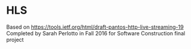 # HLS
Based on https://tools.ietf.org/html/draft-pantos-http-live-streaming-19<br>
Completed by Sarah Perlotto in Fall 2016 for Software Construction final project
